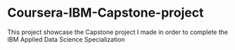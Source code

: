 # Coursera-IBM-Capstone-project
This project showcase the Capstone project I made in order to complete the IBM Applied Data Science Specialization

